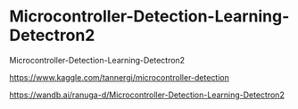 # Microcontroller-Detection-Learning-Detectron2
Microcontroller-Detection-Learning-Detectron2

https://www.kaggle.com/tannergi/microcontroller-detection

https://wandb.ai/ranuga-d/Microcontroller-Detection-Learning-Detectron2
